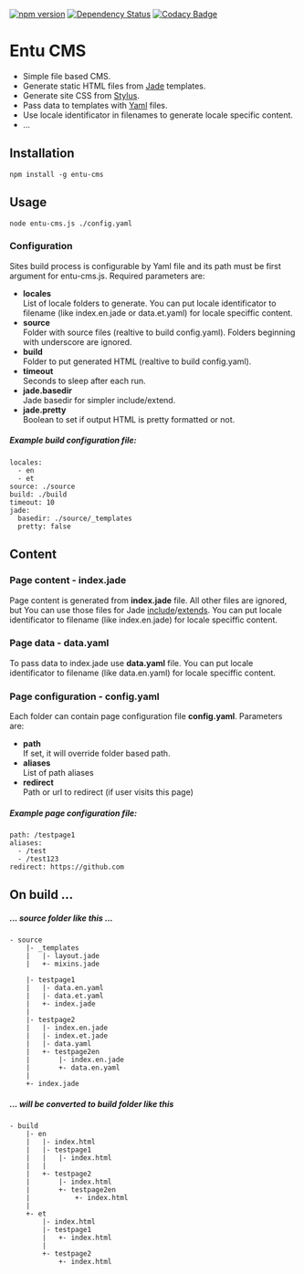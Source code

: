 [![npm version](https://badge.fury.io/js/entu-cms.svg)](https://badge.fury.io/js/entu-cms)
[![Dependency Status](https://david-dm.org/argoroots/entu-cms.svg)](https://david-dm.org/argoroots/entu-cms)
[![Codacy Badge](https://api.codacy.com/project/badge/grade/66531026074a471897b076fb91a74601)](https://www.codacy.com/app/argoroots/entu-cms)



# Entu CMS

- Simple file based CMS.
- Generate static HTML files from [Jade](http://jade-lang.com) templates.
- Generate site CSS from [Stylus](http://stylus-lang.com).
- Pass data to templates with [Yaml](http://yaml.org) files.
- Use locale identificator in filenames to generate locale specific content.
- ...



## Installation

    npm install -g entu-cms



## Usage

    node entu-cms.js ./config.yaml


### Configuration

Sites build process is configurable by Yaml file and its path must be first argument for entu-cms.js. Required parameters are:

- __locales__  
  List of locale folders to generate. You can put locale identificator to filename (like index.en.jade or data.et.yaml) for locale speciffic content.
- __source__  
  Folder with source files (realtive to build config.yaml). Folders beginning with underscore are ignored.
- __build__  
  Folder to put generated HTML (realtive to build config.yaml).
- __timeout__  
  Seconds to sleep after each run.
- __jade.basedir__  
  Jade basedir for simpler include/extend.
- __jade.pretty__  
  Boolean to set if output HTML is pretty formatted or not.

##### Example build configuration file:
    locales:
      - en
      - et
    source: ./source
    build: ./build
    timeout: 10
    jade:
      basedir: ./source/_templates
      pretty: false



## Content

### Page content - index.jade

Page content is generated from __index.jade__ file. All other files are ignored, but You can use those files for Jade [include](http://jade-lang.com/reference/includes)/[extends](http://jade-lang.com/reference/inheritance). You can put locale identificator to filename (like index.en.jade) for locale speciffic content.


### Page data - data.yaml

To pass data to index.jade use __data.yaml__ file. You can put locale identificator to filename (like data.en.yaml) for locale speciffic content.


### Page configuration - config.yaml

Each folder can contain page configuration file __config.yaml__. Parameters are:

- __path__  
  If set, it will override folder based path.
- __aliases__  
  List of path aliases
- __redirect__  
  Path or url to redirect (if user visits this page)

##### Example page configuration file:

    path: /testpage1
    aliases:
      - /test
      - /test123
    redirect: https://github.com



## On build ...

##### ... source folder like this ...

    - source
        |- _templates
        |   |- layout.jade
        |   +- mixins.jade

        |- testpage1
        |   |- data.en.yaml
        |   |- data.et.yaml
        |   +- index.jade
        |
        |- testpage2
        |   |- index.en.jade
        |   |- index.et.jade
        |   |- data.yaml
        |   +- testpage2en
        |       |- index.en.jade
        |       +- data.en.yaml
        |
        +- index.jade

##### ... will be converted to build folder like this

    - build
        |- en
        |   |- index.html
        |   |- testpage1
        |   |   |- index.html
        |   |
        |   +- testpage2
        |       |- index.html
        |       +- testpage2en
        |           +- index.html
        |
        +- et
            |- index.html
            |- testpage1
            |   +- index.html
            |
            +- testpage2
                +- index.html
